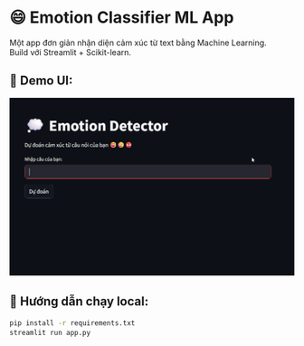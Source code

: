 # 😄 Emotion Classifier ML App

Một app đơn giản nhận diện cảm xúc từ text bằng Machine Learning.  
Build với Streamlit + Scikit-learn.

## 🎥 Demo UI:

![Demo](demoGithub_small_emotion_ML.gif)
## 🔧 Hướng dẫn chạy local:

```bash
pip install -r requirements.txt
streamlit run app.py
